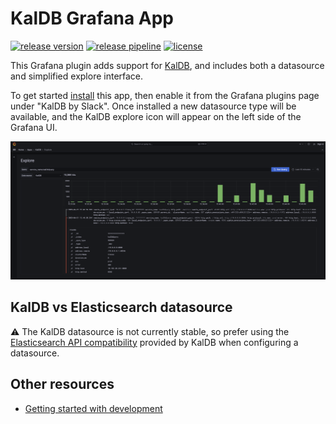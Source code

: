 # KalDB Grafana App

[![release version](https://img.shields.io/github/v/release/slackhq/slack-kaldb-app?include_prereleases)](https://github.com/slackhq/slack-kaldb-app/releases)
[![release pipeline](https://img.shields.io/github/workflow/status/slackhq/slack-kaldb-app/Release?label=release)](https://github.com/slackhq/slack-kaldb-app/actions/workflows/release.yml)
[![license](https://img.shields.io/github/license/slackhq/slack-kaldb-app)](https://github.com/slackhq/slack-kaldb-app/blob/master/LICENSE)

This Grafana plugin adds support for [KalDB](https://github.com/slackhq/kaldb), and includes both a datasource and 
simplified explore interface.

To get started [install](https://grafana.com/docs/grafana/latest/plugins/installation/) this app, then enable it from 
the Grafana plugins page under "KalDB by Slack". Once installed a new datasource type will be available, and the KalDB
explore icon will appear on the left side of the Grafana UI.

![KalDB explore](src/img/kaldb_explore.png)

## KalDB vs Elasticsearch datasource
⚠️ The KalDB datasource is not currently stable, so prefer using the 
[Elasticsearch API compatibility](https://github.com/slackhq/kaldb/blob/a6582a5f1e73ef69058b6a51b602328873498ab0/kaldb/src/main/java/com/slack/kaldb/elasticsearchApi/ElasticsearchApiService.java) 
provided by KalDB when configuring a datasource.

## Other resources
* [Getting started with development](.github/CONTRIBUTING.md#getting-started-with-development)
